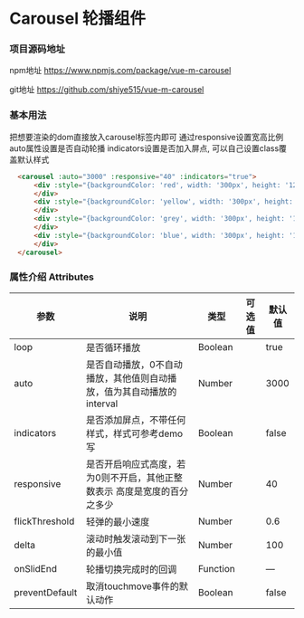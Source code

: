 # Carousel 轮播组件 

### 项目源码地址

npm地址 https://www.npmjs.com/package/vue-m-carousel

git地址 https://github.com/shiye515/vue-m-carousel

### 基本用法

把想要渲染的dom直接放入carousel标签内即可
通过responsive设置宽高比例
auto属性设置是否自动轮播
indicators设置是否加入屏点, 可以自己设置class覆盖默认样式

```html
  <carousel :auto="3000" :responsive="40" :indicators="true">
      <div :style="{backgroundColor: 'red', width: '300px', height: '120px'}" >
      </div>
      <div :style="{backgroundColor: 'yellow', width: '300px', height: '120px'}">
      </div>
      <div :style="{backgroundColor: 'grey', width: '300px', height: '120px'}" >
      </div>
      <div :style="{backgroundColor: 'blue', width: '300px', height: '120px'}">
      </div>
  </carousel>
```

<template>
  <div :style="{width: '300px', height: '120px'}">
    <carousel :auto="3000" :responsive="40" :indicators="true">
      <div :style="{backgroundColor: 'red', width: '300px', height: '120px'}" >
        1
      </div><div :style="{backgroundColor: 'yellow', width: '300px', height: '120px'}">
        2
      </div><div :style="{backgroundColor: 'grey', width: '300px', height: '120px'}" >
        3
      </div><div :style="{backgroundColor: 'blue', width: '300px', height: '120px'}">
        4
      </div>
    </carousel>
  </div>
</template>


### 属性介绍 Attributes

| 参数      | 说明    | 类型      | 可选值       | 默认值   |
|---------- |-------- |---------- |-------------  |-------- |
| loop     | 是否循环播放   | Boolean  |            |    true     |
| auto     | 是否自动播放，0不自动播放，其他值则自动播放，值为其自动播放的interval   | Number    |    |     3000    |
| indicators     | 是否添加屏点，不带任何样式，样式可参考demo写   | Boolean    |    |     false    |
| responsive     | 是否开启响应式高度，若为0则不开启，其他正整数表示 高度是宽度的百分之多少   | Number    |    |     40    |
| flickThreshold     | 轻弹的最小速度   | Number    |    |     0.6    |
| delta     | 滚动时触发滚动到下一张的最小值   | Number    |    |     100    |
| onSlidEnd     | 轮播切换完成时的回调   | Function    |    |     —   |
| preventDefault     | 取消touchmove事件的默认动作   | Boolean    |    |     false    |


<script>
import carousel from '@/wm-kit/packages/carousel/src/Carousel.js'

export default {
  components: {
    carousel
  }
}
</script>
